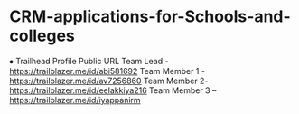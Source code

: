# CRM-applications-for-Schools-and-colleges
⦁	Trailhead Profile Public URL
Team Lead - 
https://trailblazer.me/id/abi581692
Team Member 1 -https://trailblazer.me/id/av7256860
Team Member 2-
https://trailblazer.me/id/eelakkiya216
Team Member 3 –https://trailblazer.me/id/iyappanirm

